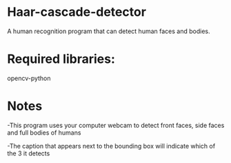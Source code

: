 # Haar-cascade-detector
A human recognition program that can detect human faces and bodies.
# Required libraries:
opencv-python
# Notes
-This program uses your computer webcam to detect front faces, side faces and full bodies of humans

-The caption that appears next to the bounding box will indicate which of the 3 it detects

